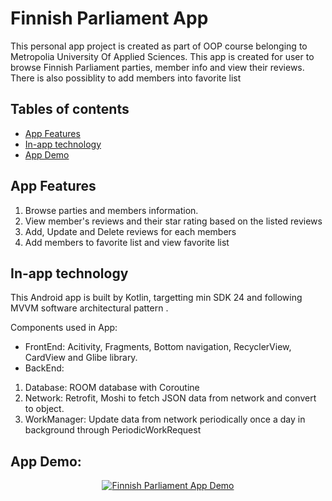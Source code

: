 # Finnish Parliament App
This personal app project is created as part of OOP course belonging to Metropolia University Of Applied Sciences.
This app is created for user to browse Finnish Parliament parties, member info and view their reviews. There is also possiblity to add members into favorite list

## Tables of contents
* [App Features](#app-features)
* [In-app technology](#in-app-technology)
* [App Demo](#app-demo)

## App Features
1. Browse parties and members information. 
1. View member's reviews and their star rating based on the listed reviews
1. Add, Update and Delete reviews for each members
1. Add members to favorite list and view favorite list

## In-app technology
This Android app is built by Kotlin, targetting min SDK 24 and following MVVM software architectural pattern .

Components used in App: 
* FrontEnd: Acitivity, Fragments, Bottom navigation, RecyclerView, CardView and Glibe library. 
* BackEnd:
1. Database: ROOM database with Coroutine
1. Network: Retrofit, Moshi to fetch JSON data from network and convert to object.
1. WorkManager: Update data from network periodically once a day in background through PeriodicWorkRequest

## App Demo: 
<div align="center">

[![Finnish Parliament App Demo](http://img.youtube.com/vi/giOaz_PWACA/0.jpg)](http://www.youtube.com/watch?v=giOaz_PWACA "[Finnish Parliament App Demo")

</div>
 

 

